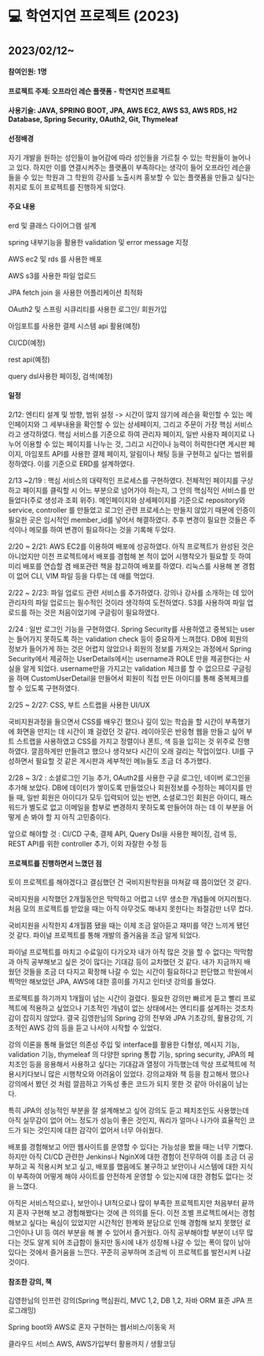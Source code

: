 <h1>💻 학연지연 프로젝트 (2023)</h1>
<h2>2023/02/12~</h2>

<h4>참여인원: 1명</h4>
<h4>프로젝트 주제: 오프라인 레슨 플랫폼 - 학연지연 프로젝트</h4>
<h4>사용기술: JAVA, SPRING BOOT, JPA, AWS EC2, AWS S3, AWS RDS, H2 Database, Spring Security, OAuth2, Git, Thymeleaf</h4>
<h4>선정배경</h4>
자기 개발을 원하는 성인들이 늘어감에 따라 성인들을 가르칠 수 있는 학원들이 늘어나고 있다. 하지만 이를 연결시켜주는 플랫폼이 부족하다는 생각이 들어 오프라인 레슨을 들을 수 있는 학원과 그 학원의 강사를 노출시켜 홍보할 수 있는 플랫폼을 만들고 싶다는 취지로 토이 프로젝트를 진행하게 되었다.
<h4>주요 내용</h4>
erd 및 클래스 다이어그램 설계 <p>
spring 내부기능을 활용한 validation 및 error message 지정 <p><p>
AWS ec2 및 rds 를 사용한 배포 <p>
AWS s3를 사용한 파일 업로드 <p>
JPA fetch join 을 사용한 어플리케이션 최적화 <p>
OAuth2 및 스프링 시큐리티를 사용한 로그인/ 회원가입 <p>
아임포트를 사용한 결제 시스템 api 활용(예정) <p>
CI/CD(예정) <p>
rest api(예정)<p>
query dsl사용한 페이징, 검색(예정)<p>

<h4>일정</h4>
2/12: 엔티티 설계 및 방향, 범위 설정
-> 시간이 많지 않기에 레슨을 확인할 수 있는 메인페이지와 그 세부내용을 확인할 수 있는 상세페이지, 그리고 주문이 가장 핵심 서비스라고 생각하였다. 핵심 서비스를 기준으로 하여 관리자 페이지, 일반 사용자 페이지로 나누어 이용할 수 있는 페이지를 나누는 것, 그리고 시간이나 능력이 허락한다면 게시판 페이지, 아임포트 API를 사용한 결제 페이지, 알림이나 채팅 등을 구현하고 싶다는 범위를 정하였다. 이를 기준으로 ERD를 설계하였다. <p>
2/13 ~2/19 : 핵심 서비스의 대략적인 프로세스를 구현하였다. 전체적인 페이지를 구상하고 페이지를 클릭할 시 어느 부분으로 넘어가야 하는지, 그 안의 핵심적인 서비스를 만들었다(주로 생성과 조회 위주). 메인페이지와 상세페이지를 기준으로 repository와 service, controller 를 만들었고 로그인 관련 프로세스는 만들지 않았기 때문에 인증이 필요한 곳은 임시적인 member_id를 넣어서 해결하였다. 추후 변경이 필요한 것들은 주석이나 메모를 하여 변경이 필요하다는 것을 기록해 두었다. <p>
2/20 ~ 2/21: AWS EC2를 이용하여 배포에 성공하였다. 아직 프로젝트가 완성된 것은 아니었지만 이전 프로젝트에서 배포를 경험해 본 적이 없어 시행착오가 필요할 듯 하여 미리 배포를 연습할 겸 배포관련 책을 참고하여 배포를 하였다. 리눅스를 사용해 본 경험이 없어 CLI, VIM 파일 등을 다루는 데 애를 먹었다. <p>
2/22 ~ 2/23: 파일 업로드 관련 서비스를 추가하였다. 강의나 강사를 소개하는 데 있어 관리자의 파일 업로드는 필수적인 것이라 생각하여 도전하였다. S3를 사용하여 파일 업로드를 하는 것은 처음이었기에 구글링이 필요하였다. <p>
2/24 : 일반 로그인 기능을 구현하였다. Spring Security를 사용하였고 중복되는 user는 들어가지 못하도록 하는 validation check 등이 중요하게 느껴졌다. DB에 회원의 정보가 들어가게 하는 것은 어렵지 않았으나 회원의 정보를 가져오는 과정에서 Spring Security에서 제공하는 UserDetails에서는 username과 ROLE 만을 제공한다는 사실을 알게 되었다. username만을 가지고는 validation 체크를 할 수 없으므로 구글링을 하며 CustomUserDetail을 만들어서 회원이 직접 만든 아이디를 통해 중복체크를 할 수 있도록 구현하였다. <p>
2/25 ~ 2/27: CSS, 부트 스트랩을 사용한 UI/UX <p>
국비지원과정을 들으면서 CSS를 배우긴 했으나 깊이 있는 학습을 할 시간이 부족했기에 화면을 만지는 데 시간이 꽤 걸렸던 것 같다. 레이아웃은 반응형 웹을 만들고 싶어 부트 스트랩을 사용하였고 CSS를 가지고 정렬이나 폰트, 색 등을 입히는 것 위주로 진행하였다. 깔끔하게만 만들려고 했으나 생각보다 시간이 오래 걸리는 작업이었다. UI를 구성하면서 필요할 것 같은 게시판과 세부적인 메뉴들도 조금 더 추가했다. <p>
2/28 ~ 3/2 : 소셜로그인 기능 추가, OAuth2를 사용한 구글 로그인, 네이버 로그인을 추가해 보았다. DB에 데이터가 쌓이도록 만들었으나 회원정보를 수정하는 페이지를 만들 때, 일반 회원은 아이디가 모두 입력되어 있는 반면, 소셜로그인 회원은 아이디, 패스워드가 별도로 없고 이메일을 함부로 변경하지 못하도록 만들어야 하는 데 이 부분을 어떻게 손 봐야 할 지 아직 고민중이다.  <p>
앞으로 해야할 것 : CI/CD 구축, 결제 API, Query Dsl을 사용한 페이징, 검색 등, REST API를 위한 controller 추가, 이외 자잘한 수정 등  <p>

<h4>프로젝트를 진행하면서 느꼈던 점</h4>
토이 프로젝트를 해야겠다고 결심했던 건 국비지원학원을 마쳐갈 때 쯤이었던 것 같다. <p>
국비지원을 시작했던 2개월동안은 막막하고 어렵고 너무 생소한 개념들에 어지러웠다. 처음 모의 프로젝트를 받았을 때는 아직 아무것도 해내지 못한다는 좌절감만 너무 컸다. <p>
국비지원을 시작한지 4개월쯤 됐을 때는 이제 조금 알아듣고 재미를 약간 느끼게 됐던 것 같다. 파이널 프로젝트를 통해 개발의 즐거움을 조금 알게 되었다. <p>
파이널 프로젝트를 마치고 수료일이 다가오자 내가 아직 많은 것을 할 수 없다는 막막함과 아직 공부해보고 싶은 것이 많다는 기대감 등이 교차했던 것 같다. 내가 지금까지 배웠던 것들을 조금 더 다지고 확장해 나갈 수 있는 시간이 필요하다고 판단했고 학원에서 찍먹만 해보았던 JPA, AWS에 대한 흥미를 가지고 인터넷 강의를 들었다. <p>
프로젝트를 하기까지 1개월이 넘는 시간이 걸렸다. 필요한 강의만 빠르게 듣고 빨리 프로젝트에 적용하고 싶었으나 기초적인 개념이 없는 상태에서는 엔티티를 설계하는 것조차 감이 잡히지 않았다. 결국 김영한님의 Spring 강의 전부와 JPA 기초강의, 활용강의, 기초적인 AWS 강의 등을 듣고 나서야 시작할 수 있었다. <p>
강의 이론을 통해 들었던 의존성 주입 및 interface를 활용한 다형성, 메시지 기능, validation 기능, thymeleaf 의 다양한 spring 통합 기능, spring security, JPA의 페치조인 등을 응용해서 사용하고 싶다는 기대감과 열정이 가득했는데 막상 프로젝트에 적용시키다보니 많은 시행착오와 어려움이 있었다. 강의교재와 책 등을 참고해서 했으나 강의에서 봤던 것 처럼 깔끔하고 가독성 좋은 코드가 되지 못한 것 같아 아쉬움이 남는다. <p>
특히 JPA의 성능적인 부분을 잘 설계해보고 싶어 강의도 듣고 페치조인도 사용했는데 아직 실무감이 없어 어느 정도가 성능이 좋은 것인지, 쿼리가 얼마나 나가야 효율적인 코드가 되는 것인지에 대한 감각이 없어서 너무 아쉬웠다. <p>
배포를 경험해보고 어떤 웹사이트를 운영할 수 있다는 가능성을 봤을 때는 너무 기뻤다. 하지만 아직 CI/CD 관련한 Jenkins나 NginX에 대한 경험이 전무하여 이를 조금 더 공부하고 꼭 적용시켜 보고 싶고, 배포를 했음에도 불구하고 보안이나 시스템에 대한 지식이 부족하여 어떻게 해야 사이트를 안전하게 운영할 수 있는지에 대한 경험도 없다는 것을 느꼈다. <p>
아직은 서비스적으로나, 보안이나 UI적으로나 많이 부족한 프로젝트지만 처음부터 끝까지 혼자 구현해 보고 경험해봤다는 것에 큰 의의를 둔다. 이전 조별 프로젝트에서는 경험해보고 싶다는 욕심이 있었지만 시간적인 한계와 분담으로 인해 경험해 보지 못했던 로그인이나 UI 등 여러 부분을 해 볼 수 있어서 즐거웠다. 아직 공부해야할 부분이 너무 많다는 것도 알게 되어 조급함이 들지만 동시에 내가 성장해 나갈 수 있는 폭이 많이 남아있다는 것에서 즐거움을 느낀다. 꾸준히 공부하며 조금씩 이 프로젝트를 발전시켜 나갈 것이다. <p>

<h4>참조한 강의, 책</h4>
김영한님의 인프런 강의(Spring 핵심원리, MVC 1,2, DB 1,2, 자바 ORM 표준 JPA 프로그래밍) <p>
Spring boot와 AWS로 혼자 구현하는 웹서비스/이동욱 저 <p>
클라우드 서비스 AWS, AWS가입부터 활용까지 / 생활코딩 <p>
 
